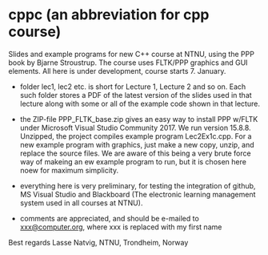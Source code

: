 # cppc  (an abbreviation for cpp course)

Slides and example programs for new C++ course at NTNU, using the PPP book by Bjarne Stroustrup. The course uses FLTK/PPP graphics and GUI elements. All here is under development, course starts 7. January.

- folder lec1, lec2 etc. is short for Lecture 1, Lecture 2 and so on. Each such folder stores a PDF of the latest 
version of the slides used in that lecture along with some or all of the example code shown in that lecture.

- the ZIP-file PPP_FLTK_base.zip gives an easy way to install PPP w/FLTK under Microsoft Visual Studio Community 2017. We run version 15.8.8. Unzipped, the project compiles example program Lec2Ex1c.cpp. For a new example program with graphics, just make a new copy, unzip, and replace the source files. We are aware of this being a very brute force way of makeing an ew example program to run, but it is chosen here noew for maximum simplicity.

- everything here is very preliminary, for testing the integration of github, MS Visual Studio and 
Blackboard (The electronic learning management system used in all courses at NTNU).

- comments are appreciated, and should be e-mailed to xxx@computer.org, where xxx is replaced with my first name

Best regards
Lasse Natvig,
NTNU, Trondheim, Norway


